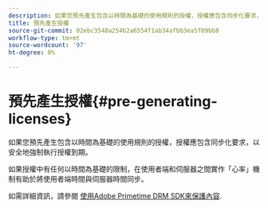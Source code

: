 ```yaml
---
description: 如果您預先產生包含以時間為基礎的使用規則的授權，授權應包含同步化要求，以安全地強制執行授權到期。
title: 預先產生授權
source-git-commit: 02ebc3548a254b2a6554f1ab34afbb3ea5f09bb8
workflow-type: tm+mt
source-wordcount: '97'
ht-degree: 0%

---
```


# 預先產生授權{#pre-generating-licenses}

如果您預先產生包含以時間為基礎的使用規則的授權，授權應包含同步化要求，以安全地強制執行授權到期。

如果授權中有任何以時間為基礎的限制，在使用者端和伺服器之間實作「心率」機制有助於將使用者端時間與伺服器時間同步。

如需詳細資訊，請參閱 [使用Adobe Primetime DRM SDK來保護內容](https://helpx.adobe.com/content/dam/help/en/primetime/drm/drm_protecting_content.pdf).
